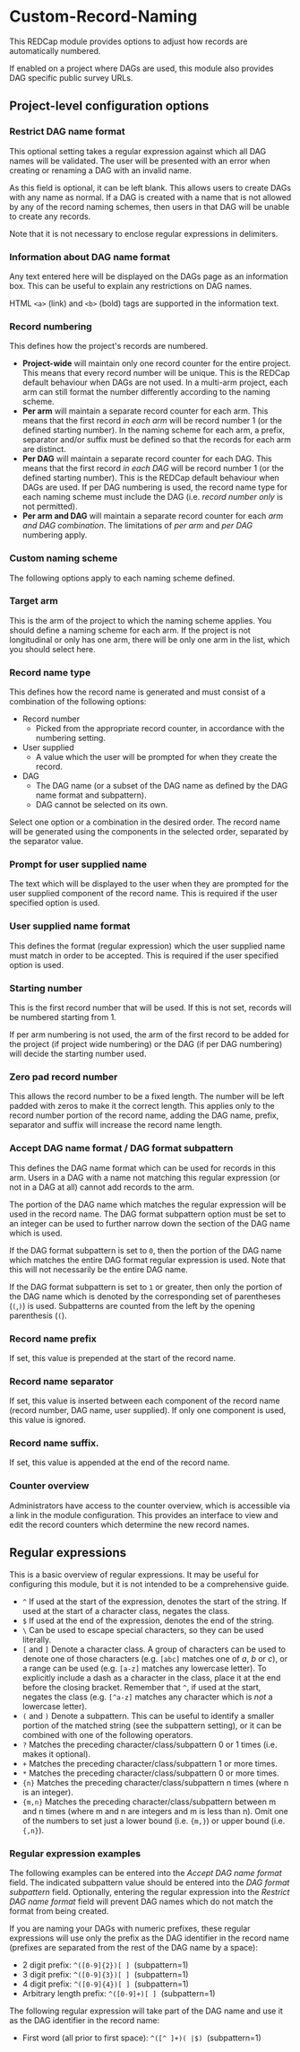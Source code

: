 # Custom-Record-Naming

This REDCap module provides options to adjust how records are automatically numbered.

If enabled on a project where DAGs are used, this module also provides DAG specific public survey
URLs.


## Project-level configuration options

### Restrict DAG name format
This optional setting takes a regular expression against which all DAG names will be validated.
The user will be presented with an error when creating or renaming a DAG with an invalid name.

As this field is optional, it can be left blank. This allows users to create DAGs with any name as
normal. If a DAG is created with a name that is not allowed by any of the record naming schemes,
then users in that DAG will be unable to create any records.

Note that it is not necessary to enclose regular expressions in delimiters.

### Information about DAG name format
Any text entered here will be displayed on the DAGs page as an information box. This can be useful
to explain any restrictions on DAG names.

HTML `<a>` (link) and `<b>` (bold) tags are supported in the information text.

### Record numbering
This defines how the project's records are numbered.

* **Project-wide** will maintain only one record counter for the entire project. This means that
  every record number will be unique. This is the REDCap default behaviour when DAGs are not used.
  In a multi-arm project, each arm can still format the number differently according to the naming
  scheme.
* **Per arm** will maintain a separate record counter for each arm. This means that the first record
  *in each arm* will be record number 1 (or the defined starting number). In the naming scheme for
  each arm, a prefix, separator and/or suffix must be defined so that the records for each arm are
  distinct.
* **Per DAG** will maintain a separate record counter for each DAG. This means that the first record
  *in each DAG* will be record number 1 (or the defined starting number). This is the REDCap default
  behaviour when DAGs are used. If per DAG numbering is used, the record name type for each naming
  scheme must include the DAG (i.e. *record number only* is not permitted).
* **Per arm and DAG** will maintain a separate record counter for each *arm and DAG combination*.
  The limitations of *per arm* and *per DAG* numbering apply.

### Custom naming scheme
The following options apply to each naming scheme defined.

### Target arm
This is the arm of the project to which the naming scheme applies. You should define a naming scheme
for each arm. If the project is not longitudinal or only has one arm, there will be only one arm in
the list, which you should select here.

### Record name type
This defines how the record name is generated and must consist of a combination of the following
options:

* Record number
  * Picked from the appropriate record counter, in accordance with the numbering setting.
* User supplied
  * A value which the user will be prompted for when they create the record.
* DAG
  * The DAG name (or a subset of the DAG name as defined by the DAG name format and subpattern).
  * DAG cannot be selected on its own.

Select one option or a combination in the desired order. The record name will be generated using the
components in the selected order, separated by the separator value.

### Prompt for user supplied name
The text which will be displayed to the user when they are prompted for the user supplied component
of the record name. This is required if the user specified option is used.

### User supplied name format
This defines the format (regular expression) which the user supplied name must match in order to be
accepted. This is required if the user specified option is used.

### Starting number
This is the first record number that will be used. If this is not set, records will be numbered
starting from 1.

If per arm numbering is not used, the arm of the first record to be added for the project (if
project wide numbering) or the DAG (if per DAG numbering) will decide the starting number used.

### Zero pad record number
This allows the record number to be a fixed length. The number will be left padded with zeros to
make it the correct length. This applies only to the record number portion of the record name,
adding the DAG name, prefix, separator and suffix will increase the record name length.

### Accept DAG name format / DAG format subpattern
This defines the DAG name format which can be used for records in this arm. Users in a DAG with a
name not matching this regular expression (or not in a DAG at all) cannot add records to the arm.

The portion of the DAG name which matches the regular expression will be used in the record name.
The DAG format subpattern option must be set to an integer can be used to further narrow down the
section of the DAG name which is used.

If the DAG format subpattern is set to `0`, then the portion of the DAG name which matches the
entire DAG format regular expression is used. Note that this will not necessarily be the entire
DAG name.

If the DAG format subpattern is set to `1` or greater, then only the portion of the DAG name which
is denoted by the corresponding set of parentheses (`(`,`)`) is used. Subpatterns are counted from
the left by the opening parenthesis (`(`).

### Record name prefix
If set, this value is prepended at the start of the record name.

### Record name separator
If set, this value is inserted between each component of the record name (record number, DAG name,
user supplied). If only one component is used, this value is ignored.

### Record name suffix.
If set, this value is appended at the end of the record name.

### Counter overview
Administrators have access to the counter overview, which is accessible via a link in the module
configuration. This provides an interface to view and edit the record counters which determine the
new record names.


## Regular expressions
This is a basic overview of regular expressions. It may be useful for configuring this module, but
it is not intended to be a comprehensive guide.

* `^` If used at the start of the expression, denotes the start of the string. If used at the start
  of a character class, negates the class.
* `$` If used at the end of the expression, denotes the end of the string.
* `\` Can be used to escape special characters, so they can be used literally.
* `[` and `]` Denote a character class. A group of characters can be used to denote one of those
  characters (e.g. `[abc]` matches one of *a*, *b* or *c*), or a range can be used (e.g. `[a-z]`
  matches any lowercase letter). To explicitly include a dash as a character in the class, place it
  at the end before the closing bracket. Remember that `^`, if used at the start, negates the class
  (e.g. `[^a-z]` matches any character which is *not* a lowercase letter).
* `(` and `)` Denote a subpattern. This can be useful to identify a smaller portion of the matched
  string (see the subpattern setting), or it can be combined with one of the following operators.
* `?` Matches the preceding character/class/subpattern 0 or 1 times (i.e. makes it optional).
* `+` Matches the preceding character/class/subpattern 1 or more times.
* `*` Matches the preceding character/class/subpattern 0 or more times.
* `{n}` Matches the preceding character/class/subpattern n times (where n is an integer).
* `{m,n}` Matches the preceding character/class/subpattern between m and n times (where m and n are
  integers and m is less than n). Omit one of the numbers to set just a lower bound (i.e. `{m,}`)
  or upper bound (i.e. `{,n}`).

### Regular expression examples
The following examples can be entered into the *Accept DAG name format* field. The indicated
subpattern value should be entered into the *DAG format subpattern* field. Optionally, entering the
regular expression into the *Restrict DAG name format* field will prevent DAG names which do not
match the format from being created.

If you are naming your DAGs with numeric prefixes, these regular expressions will use only the
prefix as the DAG identifier in the record name (prefixes are separated from the rest of the DAG
name by a space):
* 2 digit prefix: `^([0-9]{2})[ ]` &nbsp;(subpattern=1)
* 3 digit prefix: `^([0-9]{3})[ ]` &nbsp;(subpattern=1)
* 4 digit prefix: `^([0-9]{4})[ ]` &nbsp;(subpattern=1)
* Arbitrary length prefix: `^([0-9]+)[ ]` &nbsp;(subpattern=1)

The following regular expression will take part of the DAG name and use it as the DAG identifier
in the record name:
* First word (all prior to first space): `^([^ ]+)( |$)` &nbsp;(subpattern=1)



